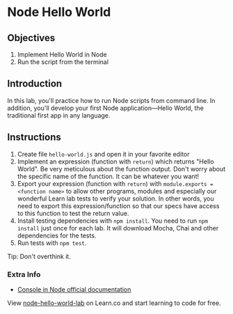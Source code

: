   # Node Hello World

## Objectives

1. Implement Hello World in Node
1. Run the script from the terminal


## Introduction

In this lab, you'll practice how to run Node scripts from command line. In addition, you'll develop your first Node application—Hello World, the traditional first app in any language.

## Instructions

1. Create file `hello-world.js` and open it in your favorite editor
2. Implement an expression (function with `return`) which returns "Hello World". Be very meticulous about the function output. Don't worry about the specific name of the function. It can be whatever you want!
3. Export your expression (function with `return`) with `module.exports = <function name>` to allow other programs, modules and especially our wonderful Learn lab tests to verify your solution. In other words,  you need to export this expression/function so that our specs have access to this function to test the return value.
5. Install testing dependencies with `npm install`. You need to run `npm install` just once for each lab. It will download Mocha, Chai and other dependencies for the tests.
6. Run tests with `npm test`.

Tip: Don't overthink it.

### Extra Info

* [Console in Node official documentation](https://nodejs.org/api/console.html)

<p data-visibility='hidden'>View <a href='https://learn.co/lessons/node-hello-world-lab' title='node-hello-world-lab'>node-hello-world-lab</a> on Learn.co and start learning to code for free.</p>
